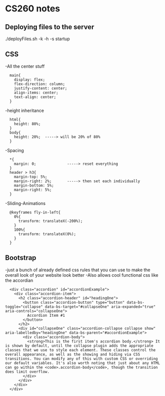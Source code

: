 # CS260 notes


## Deploying files to the server
./deployFiles.sh -k <yourpemkey> -h <yourdomain> -s startup

## CSS
-All the center stuff
```
  main{
    display: flex;
    flex-direction: column;
    justify-content: center;
    align-items: center;
    text-align: center;
  }
```
-height inheritance
```
  html{
    height: 80%;
  }
  body{
    height: 20%;  -----> will be 20% of 80%
  }
```
-Spacing
```
  *{
    margin: 0;              -----> reset everything
  }
  header > h3{
    margin-top: 5%;
    margin-right: 2%;       -----> then set each individually
    margin-bottom: 5%;
    margin-right: 5%;
  }
```
-Sliding-Animations
```
  @keyframes fly-in-left{
    0%{
      transform: translateX(-200%);
    }
    100%{
      transform: translateX(0%);
    }
  }
```


## Bootstrap
-just a bunch of already defined css rules that you can use to make the overall look of your website look better
-Also allows cool functional css like the accordian
```
  <div class="accordion" id="accordionExample">
    <div class="accordion-item">
      <h2 class="accordion-header" id="headingOne">
        <button class="accordion-button" type="button" data-bs-toggle="collapse" data-bs-target="#collapseOne" aria-expanded="true" aria-controls="collapseOne">
          Accordion Item #1
        </button>
      </h2>
      <div id="collapseOne" class="accordion-collapse collapse show" aria-labelledby="headingOne" data-bs-parent="#accordionExample">
        <div class="accordion-body">
          <strong>This is the first item's accordion body.</strong> It is shown by default, until the collapse plugin adds the appropriate classes that we use to style each element. These classes control the overall appearance, as well as the showing and hiding via CSS transitions. You can modify any of this with custom CSS or overriding our default variables. It's also worth noting that just about any HTML can go within the <code>.accordion-body</code>, though the transition does limit overflow.
        </div>
      </div>
    </div>
  </div>
```